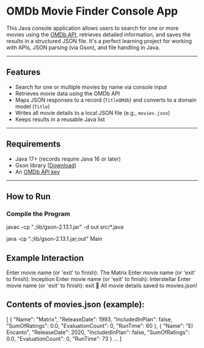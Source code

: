 # OMDb Movie Finder Console App

This Java console application allows users to search for one or more movies using the [OMDb API](http://www.omdbapi.com/), retrieves detailed information, and saves the results in a structured JSON file. It's a perfect learning project for working with APIs, JSON parsing (via Gson), and file handling in Java.

---

## Features

- Search for one or multiple movies by name via console input
- Retrieves movie data using the OMDb API
- Maps JSON responses to a record (`TitleOMdb`) and converts to a domain model (`Title`)
- Writes all movie details to a local JSON file (e.g., `movies.json`)
- Keeps results in a reusable Java list

---

## Requirements

- Java 17+ (records require Java 16 or later)
- Gson library ([Download](https://mvnrepository.com/artifact/com.google.code.gson/gson))
- An [OMDb API key](http://www.omdbapi.com/apikey.aspx)

---

## How to Run

### Compile the Program

javac -cp ".;lib/gson-2.13.1.jar" -d out src/*.java

java -cp ".;lib/gson-2.13.1.jar;out" Main

## Example Interaction

Enter movie name (or 'exit' to finish): The Matrix
Enter movie name (or 'exit' to finish): Inception
Enter movie name (or 'exit' to finish): Interstellar
Enter movie name (or 'exit' to finish): exit
📄 All movie details saved to movies.json!

## Contents of movies.json (example):

[
  {
    "Name": "Matrix",
    "ReleaseDate": 1993,
    "IncludedInPlan": false,
    "SumOfRatings": 0.0,
    "EvaluationCount": 0,
    "RunTime": 60
  },
  {
    "Name": "El Encanto",
    "ReleaseDate": 2020,
    "IncludedInPlan": false,
    "SumOfRatings": 0.0,
    "EvaluationCount": 0,
    "RunTime": 73
  }
  ...
]